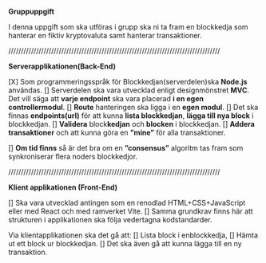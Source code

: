 **Gruppuppgift**

I denna uppgift som ska utföras i grupp ska ni ta fram en blockkedja som hanterar en fiktiv kryptovaluta samt hanterar transaktioner.

////////////////////////////////////////////////////////////////////////////////////

**Serverapplikationen(Back-End)**

[X] Som programmeringsspråk för Blockkedjan(serverdelen)ska **Node.js** användas.
[] Serverdelen ska vara utvecklad enligt designmönstret **MVC**. Det vill säga att **varje endpoint** ska vara placerad **i en egen controllermodul**.
[] **Route** hanteringen ska ligga i en **egen modul**.
[] Det ska finnas **endpoints(url)** för att kunna **lista blockkedjan**, **lägga till nya block** i blockkedjan.
[] **Validera** block**kedjan** och **blocken** i blockkedjan.
[] **Addera transaktioner** och att kunna göra en **”mine”** för alla transaktioner.

[] **Om tid finns** så är det bra om en **”consensus”** algoritm tas fram som synkroniserar flera noders blockkedjor.

////////////////////////////////////////////////////////////////////////////////////

**Klient applikationen (Front-End)**

[] Ska vara utvecklad antingen som en renodlad HTML+CSS+JavaScript eller med React och med ramverket Vite.
[] Samma grundkrav finns här att strukturen i applikationen ska följa vedertagna kodstandarder.

Via klientapplikationen ska det gå att:
[] Lista block i enblockkedja,
[] Hämta ut ett block ur blockkedjan.
[] Det ska även gå att kunna lägga till en ny transaktion.
